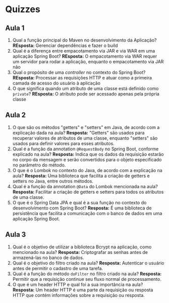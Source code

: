# Quizzes

## Aula 1

1. Qual a função principal do Maven no desenvolvimento da Aplicação? **REsposta:** Gerenciar dependências e fazer o build
2. Qual é a diferença entre empacotamento via JAR e via WAR em uma aplicação Spring Boot? **REsposta:** O empacotamento via WAR requer um servidor para rodar a aplicação, enquanto o empacotamento via JAR não
3. Qual o propósito de uma *controller* no contexto do Spring Boot? **REsposta:** Processar as requisições HTTP e atuar como a primeira camada de acesso do usuário à aplicação
4. O que significa quando um atributo de uma classe está definido como `private`? **REsposta:** O atributo pode ser acessado apenas pela própria classe

## Aula 2

1. O que são os métodos "getters" e "setters" em Java, de acordo com a explicação dada na aula? **Resposta:** "Getters" são usados para recuperar valores de atributos de uma classe, enquanto "setters" são usados para definir valores para esses atributos.
2. Qual é a função da annotation `@RequestBody` no Spring Boot, conforme explicado na aula? **Resposta:** Indica que os dados da requisição estarão no corpo da mensagem e serão convertidos para o objeto especificado no parâmetro do método.
3. O que é o Lombok no contexto do Java, de acordo com a explicação na aula? **Resposta:** Uma biblioteca que facilita a criação de getters e setters no Java, entre outros métodos.
4. Qual é a função da annotation `@Data` do Lombok mencionada na aula? **Resposta:** Facilitar a criação de getters e setters para todos os atributos de uma classe.
5. O que é o Spring Data JPA e qual é a sua função no contexto do desenvolvimento com Spring Boot? **Resposta:** É uma biblioteca de persistência que facilita a comunicação com o banco de dados em uma aplicação Spring Boot.

## Aula 3

1. Qual é o objetivo de utilizar a biblioteca Bcrypt na aplicação, como mencionado na aula? **Resposta:** Criptografar as senhas antes de armazená-las no banco de dados.
2. Qual é o objetivo do filtro criado na aula? **Resposta:** Autenticar o usuário antes de permitir o cadastro de uma tarefa.
3. Qual é a função do método `doFilter` no filtro criado na aula? **Resposta:** Permitir que a requisição continue seu fluxo normal de processamento.
4. O que é um header HTTP e qual foi a sua importância na aula? **Resposta:** Um header HTTP é uma parte da requisição ou resposta HTTP que contém informações sobre a requisição ou resposta.
